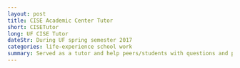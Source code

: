 ```yaml
---
layout: post
title: CISE Academic Center Tutor
short: CISETutor
long: UF CISE Tutor
dateStr: During UF spring semester 2017
categories: life-experience school work
summary: Served as a tutor and help peers/students with questions and problems regarding their Computer Science classes.
---
```

